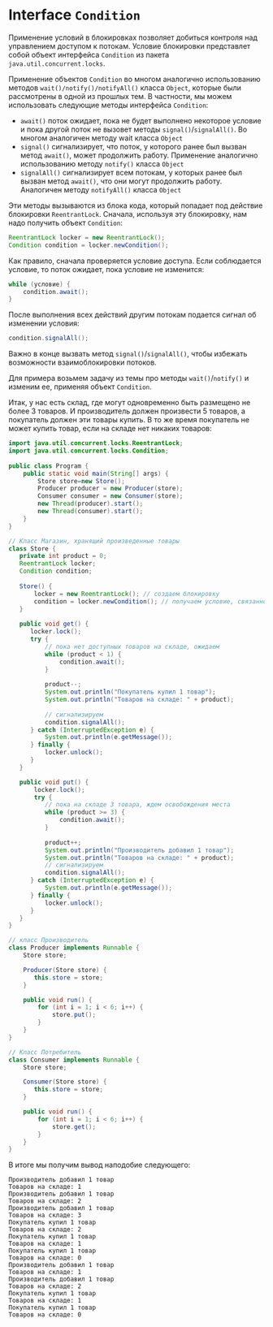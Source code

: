 # Interface `Condition`

Применение условий в блокировках позволяет добиться контроля над управлением доступом к потокам. Условие блокировки представлет собой объект интерфейса `Condition` из пакета `java.util.concurrent.locks`.

Применение объектов `Condition` во многом аналогично использованию методов `wait()/notify()/notifyAll()` класса `Object`, которые были рассмотрены в одной из прошлых тем. В частности, мы можем использовать следующие методы интерфейса `Condition`:

- `await()` поток ожидает, пока не будет выполнено некоторое условие и пока другой поток не вызовет методы `signal()`/`signalAll()`. Во многом аналогичен методу wait класса `Object`
- `signal()` сигнализирует, что поток, у которого ранее был вызван метод `await()`, может продолжить работу. Применение аналогично использованию методу `notify()` класса `Object`
- `signalAll()` сигнализирует всем потокам, у которых ранее был вызван метод `await()`, что они могут продолжить работу. Аналогичен методу `notifyAll()` класса `Object`

Эти методы вызываются из блока кода, который попадает под действие блокировки `ReentrantLock`. Сначала, используя эту блокировку, нам надо получить объект `Condition`:

```java
ReentrantLock locker = new ReentrantLock();
Condition condition = locker.newCondition();
```

Как правило, сначала проверяется условие доступа. Если соблюдается условие, то поток ожидает, пока условие не изменится:

```java
while (условие) {
    condition.await();
}
```

После выполнения всех действий другим потокам подается сигнал об изменении условия:

```java
condition.signalAll();
```

Важно в конце вызвать метод `signal()`/`signalAll()`, чтобы избежать возможности взаимоблокировки потоков.

Для примера возьмем задачу из темы про методы `wait()`/`notify()` и изменим ее, применяя объект `Condition`.

Итак, у нас есть склад, где могут одновременно быть размещено не более 3 товаров. И производитель должен произвести 5 товаров, а покупатель должен эти товары купить. В то же время покупатель не может купить товар, если на складе нет никаких товаров:

```java
import java.util.concurrent.locks.ReentrantLock;
import java.util.concurrent.locks.Condition;
 
public class Program {
    public static void main(String[] args) {
        Store store=new Store();
        Producer producer = new Producer(store);
        Consumer consumer = new Consumer(store);
        new Thread(producer).start();
        new Thread(consumer).start();
    }
}

// Класс Магазин, хранящий произведенные товары
class Store {
   private int product = 0;
   ReentrantLock locker;
   Condition condition;
    
   Store() {
       locker = new ReentrantLock(); // создаем блокировку
       condition = locker.newCondition(); // получаем условие, связанное с блокировкой
   }
    
   public void get() {
      locker.lock();
      try {
          // пока нет доступных товаров на складе, ожидаем
          while (product < 1) {
              condition.await();
          }
           
          product--;
          System.out.println("Покупатель купил 1 товар");
          System.out.println("Товаров на складе: " + product);
           
          // сигнализируем
          condition.signalAll();
      } catch (InterruptedException e) {
          System.out.println(e.getMessage());
      } finally {
          locker.unlock();
      }
   }

   public void put() {
       locker.lock();
       try {
          // пока на складе 3 товара, ждем освобождения места
          while (product >= 3) {
              condition.await();
          }
           
          product++;
          System.out.println("Производитель добавил 1 товар");
          System.out.println("Товаров на складе: " + product);
          // сигнализируем
          condition.signalAll();
      } catch (InterruptedException e) {
          System.out.println(e.getMessage());
      } finally {
          locker.unlock();
      }
   }
}

// класс Производитель
class Producer implements Runnable {
    Store store;

    Producer(Store store) {
       this.store = store; 
    }

    public void run() {
        for (int i = 1; i < 6; i++) {
            store.put();
        }
    }
}

// Класс Потребитель
class Consumer implements Runnable {
    Store store;

    Consumer(Store store) {
       this.store = store; 
    }

    public void run() {
        for (int i = 1; i < 6; i++) {
            store.get();
        }
    }
}
```

В итоге мы получим вывод наподобие следующего:

```out
Производитель добавил 1 товар
Товаров на складе: 1
Производитель добавил 1 товар
Товаров на складе: 2
Производитель добавил 1 товар
Товаров на складе: 3
Покупатель купил 1 товар
Товаров на складе: 2
Покупатель купил 1 товар
Товаров на складе: 1
Покупатель купил 1 товар
Товаров на складе: 0
Производитель добавил 1 товар
Товаров на складе: 1
Производитель добавил 1 товар
Товаров на складе: 2
Покупатель купил 1 товар
Товаров на складе: 1
Покупатель купил 1 товар
Товаров на складе: 0
```